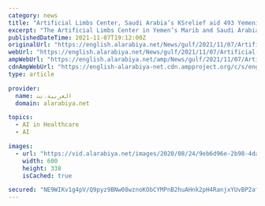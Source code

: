 ```yaml
---
category: news
title: "Artificial Limbs Center, Saudi Arabia’s KSrelief aid 493 Yemenis in Marib in October"
excerpt: "The Artificial Limbs Center in Yemen’s Marib and Saudi Arabia’s King Salman Humanitarian Aid and Relief Center (KSrelief), in the past month offered"
publishedDateTime: 2021-11-07T19:12:00Z
originalUrl: "https://english.alarabiya.net/News/gulf/2021/11/07/Artificial-Limbs-Center-Saudi-Arabia-s-KSrelief-aid-493-Yemenis-in-Marib-in-October"
webUrl: "https://english.alarabiya.net/News/gulf/2021/11/07/Artificial-Limbs-Center-Saudi-Arabia-s-KSrelief-aid-493-Yemenis-in-Marib-in-October"
ampWebUrl: "https://english.alarabiya.net/amp/News/gulf/2021/11/07/Artificial-Limbs-Center-Saudi-Arabia-s-KSrelief-aid-493-Yemenis-in-Marib-in-October"
cdnAmpWebUrl: "https://english-alarabiya-net.cdn.ampproject.org/c/s/english.alarabiya.net/amp/News/gulf/2021/11/07/Artificial-Limbs-Center-Saudi-Arabia-s-KSrelief-aid-493-Yemenis-in-Marib-in-October"
type: article

provider:
  name: العربية.نت
  domain: alarabiya.net

topics:
  - AI in Healthcare
  - AI

images:
  - url: "https://vid.alarabiya.net/images/2020/08/24/9eb6d96e-2b98-4da9-85cb-21fc48524a12/9eb6d96e-2b98-4da9-85cb-21fc48524a12_16x9_600x338.jpg"
    width: 600
    height: 338
    isCached: true

secured: "NE9WIKv1g4pV/Q9pyz9BNw08wznoKObCYMPnB2huAHnk2pH4RanjxYUvBP2afNcc2p9rtEU/PuY3DchIp2b1fWmtbTneo0RwqLGaDNj//+EmWWO5pg37WeYq3m+urM2S9SsJMLXUWC7cPvd/pdgP2teEwAv04gx8IjHJKHIi8kqj7uYDjZqN3P8YyHQiGgl+7SfvHbpox/c2mPWgBO/Oj257RB11eK4piibgprFW3lOCZ8zLFrxgdiFMyKQHZLI2dnjUiCYKWSO2IQrhJxDc98G3jUrun+Iz8UYvviq8SujC0magokanENtS8H6a4FqSeHarJWJSTJo3hOZFhGfim2w2IAJbWkWogRkSSfVSiY8=;e6DAyjiFcUTRSwh5h0/Lvg=="
---
```


